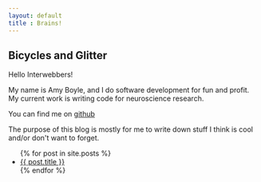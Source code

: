 ```yaml
---
layout: default
title : Brains!
---
```

Bicycles and Glitter
---------------------

Hello Interwebbers!

My name is Amy Boyle, and I do software development for fun and profit. My current work is writing code for neuroscience research.

You can find me on <a href="https://github.com/boylea">github</a> 

The purpose of this blog is mostly for me to write down stuff I think is cool and/or don't want to forget.

<ul>
  {% for post in site.posts %}
    <li>
      <a href="{{ post.url }}">{{ post.title }}</a>
    </li>
  {% endfor %}
</ul>